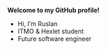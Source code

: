 __Welcome to my GitHub profile!__ 

- Hi, I’m Ruslan
- ITMO & Hexlet student
- Future software engineer
